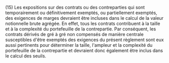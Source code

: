 (15) Les expositions sur des contrats ou des contreparties qui sont temporairement ou définitivement exemptés, ou partiellement exemptés, des exigences de marges devraient être incluses dans le calcul de la valeur notionnelle brute agrégée. En effet, tous les contrats contribuent à la taille et à la complexité du portefeuille de la contrepartie. Par conséquent, les contrats dérivés de gré à gré non compensés de manière centrale susceptibles d'être exemptés des exigences du présent règlement sont eux aussi pertinents pour déterminer la taille, l'ampleur et la complexité du portefeuille de la contrepartie et devraient donc également être inclus dans le calcul des seuils.